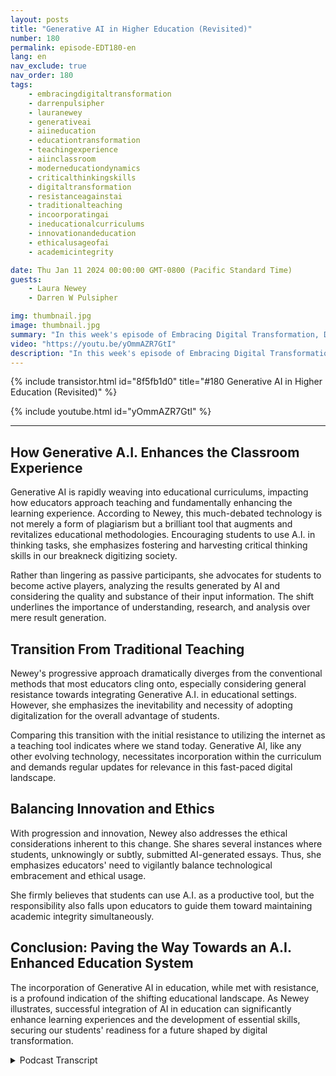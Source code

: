 ```yaml
---
layout: posts
title: "Generative AI in Higher Education (Revisited)"
number: 180
permalink: episode-EDT180-en
lang: en
nav_exclude: true
nav_order: 180
tags:
    - embracingdigitaltransformation
    - darrenpulsipher
    - lauranewey
    - generativeai
    - aiineducation
    - educationtransformation
    - teachingexperience
    - aiinclassroom
    - moderneducationdynamics
    - criticalthinkingskills
    - digitaltransformation
    - resistanceagainstai
    - traditionalteaching
    - incoorporatingai
    - ineducationalcurriculums
    - innovationandeducation
    - ethicalusageofai
    - academicintegrity

date: Thu Jan 11 2024 00:00:00 GMT-0800 (Pacific Standard Time)
guests:
    - Laura Newey
    - Darren W Pulsipher

img: thumbnail.jpg
image: thumbnail.jpg
summary: "In this week's episode of Embracing Digital Transformation, Darren Pulsipher interviews guest speaker Laura Newey about her fascinating journey through the critically emerging world of Generative AI, particularly in the education sector. Covering the transformation of her teaching experience and enriching her students' learning outcomes through AI, she extensively analyzed adapting to modern education dynamics."
video: "https://youtu.be/yOmmAZR7GtI"
description: "In this week's episode of Embracing Digital Transformation, Darren Pulsipher interviews guest speaker Laura Newey about her fascinating journey through the critically emerging world of Generative AI, particularly in the education sector. Covering the transformation of her teaching experience and enriching her students' learning outcomes through AI, she extensively analyzed adapting to modern education dynamics."
---
```


<div>
{% include transistor.html id="8f5fb1d0" title="#180 Generative AI in Higher Education (Revisited)" %}

{% include youtube.html id="yOmmAZR7GtI" %}
</div>

---

## How Generative A.I. Enhances the Classroom Experience

Generative AI is rapidly weaving into educational curriculums, impacting how educators approach teaching and fundamentally enhancing the learning experience. According to Newey, this much-debated technology is not merely a form of plagiarism but a brilliant tool that augments and revitalizes educational methodologies. Encouraging students to use A.I. in thinking tasks, she emphasizes fostering and harvesting critical thinking skills in our breakneck digitizing society.

Rather than lingering as passive participants, she advocates for students to become active players, analyzing the results generated by AI and considering the quality and substance of their input information. The shift underlines the importance of understanding, research, and analysis over mere result generation.

## Transition From Traditional Teaching 

Newey's progressive approach dramatically diverges from the conventional methods that most educators cling onto, especially considering general resistance towards integrating Generative A.I. in educational settings. However, she emphasizes the inevitability and necessity of adopting digitalization for the overall advantage of students.

Comparing this transition with the initial resistance to utilizing the internet as a teaching tool indicates where we stand today. Generative AI, like any other evolving technology, necessitates incorporation within the curriculum and demands regular updates for relevance in this fast-paced digital landscape.

## Balancing Innovation and Ethics

With progression and innovation, Newey also addresses the ethical considerations inherent to this change. She shares several instances where students, unknowingly or subtly, submitted AI-generated essays. Thus, she emphasizes educators' need to vigilantly balance technological embracement and ethical usage.

She firmly believes that students can use A.I. as a productive tool, but the responsibility also falls upon educators to guide them toward maintaining academic integrity simultaneously.

## Conclusion: Paving the Way Towards an A.I. Enhanced Education System

The incorporation of Generative AI in education, while met with resistance, is a profound indication of the shifting educational landscape. As Newey illustrates, successful integration of AI in education can significantly enhance learning experiences and the development of essential skills, securing our students' readiness for a future shaped by digital transformation.



<details>
<summary> Podcast Transcript </summary>

<p></p>

</details>
